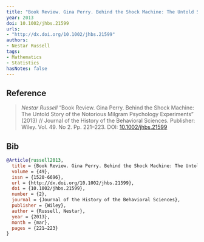 ```yaml
---
title: "Book Review. Gina Perry. Behind the Shock Machine: The Untold Story of the Notorious Milgram Psychology Experiments"
year: 2013
doi: 10.1002/jhbs.21599
urls:
- "http://dx.doi.org/10.1002/jhbs.21599"
authors:
- Nestar Russell
tags:
- Mathematics
- Statistics
hasNotes: false
---
```


## Reference

> <i>Nestar Russell</i> “Book Review. Gina Perry. Behind the Shock Machine: The Untold Story of the Notorious Milgram Psychology Experiments” (2013) // Journal of the History of the Behavioral Sciences. Publisher: Wiley. Vol.&nbsp;49. No&nbsp;2. Pp.&nbsp;221–223. DOI:&nbsp;<a href='https://doi.org/10.1002/jhbs.21599'>10.1002/jhbs.21599</a>

## Bib

```bib
@Article{russell2013,
  title = {Book Review. Gina Perry. Behind the Shock Machine: The Untold Story of the Notorious Milgram Psychology Experiments},
  volume = {49},
  issn = {1520-6696},
  url = {http://dx.doi.org/10.1002/jhbs.21599},
  doi = {10.1002/jhbs.21599},
  number = {2},
  journal = {Journal of the History of the Behavioral Sciences},
  publisher = {Wiley},
  author = {Russell, Nestar},
  year = {2013},
  month = {mar},
  pages = {221–223}
}
```
